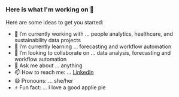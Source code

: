 ### Here is what I'm working on 👋


Here are some ideas to get you started:

- 🔭 I’m currently working with ... people analytics, healthcare, and sustainability data projects 
- 🌱 I’m currently learning ... forecasting and workflow automation
- 👯 I’m looking to collaborate on ... data analysis, forecasting and workflow automation
- 💬 Ask me about ... anything
- 📫 How to reach me: ... [LinkedIn](https://www.linkedin.com/in/tolutheanalyst)
- 😄 Pronouns: ... she/her
- ⚡ Fun fact: ... I love a good applie pie

